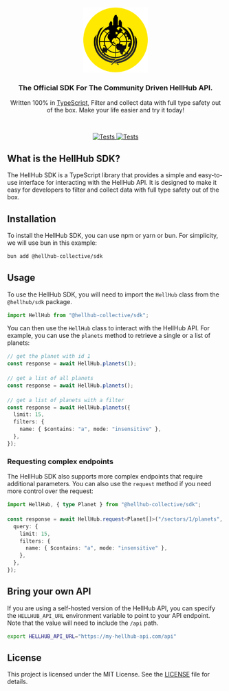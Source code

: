 <p align="center">
  <a href="https://github.com/hellhub-collective/sdk">
    <img src="https://raw.githubusercontent.com/hellhub-collective/sdk/main/assets/logo.png" width="150px" alt="HellHub SDK Logo" />
  </a>
</p>

<h3 align="center">The Official SDK For The Community Driven HellHub API.</h3>
<p align="center">Written 100% in <a href="https://github.com/microsoft/TypeScript">TypeScript</a>, Filter and collect data with full type safety out of the box. Make your life easier and try it today!</p>

<br />

<p align="center">
   <a href="https://github.com/hellhub-collective/sdk/actions/workflows/github-code-scanning/codeql">
    <img src="https://github.com/hellhub-collective/sdk/actions/workflows/github-code-scanning/codeql/badge.svg?branch=main" alt="Tests" />
  </a>
  <a href="https://github.com/hellhub-collective/sdk/actions/workflows/test.yml">
    <img src="https://github.com/hellhub-collective/sdk/actions/workflows/test.yml/badge.svg" alt="Tests" />
  </a>
</p>

## What is the HellHub SDK?

The HellHub SDK is a TypeScript library that provides a simple and easy-to-use interface for interacting with the HellHub API. It is designed to make it easy for developers to filter and collect data with full type safety out of the box.

## Installation

To install the HellHub SDK, you can use npm or yarn or bun. For simplicity, we will use bun in this example:

```bash
bun add @hellhub-collective/sdk
```

## Usage

To use the HellHub SDK, you will need to import the `HellHub` class from the `@hellhub/sdk` package.

```typescript
import HellHub from "@hellhub-collective/sdk";
```

You can then use the `HellHub` class to interact with the HellHub API. For example, you can use the `planets` method to retrieve a single or a list of planets:

```typescript
// get the planet with id 1
const response = await HellHub.planets(1);

// get a list of all planets
const response = await HellHub.planets();

// get a list of planets with a filter
const response = await HellHub.planets({
  limit: 15,
  filters: {
    name: { $contains: "a", mode: "insensitive" },
  },
});
```

### Requesting complex endpoints

The HellHub SDK also supports more complex endpoints that require additional parameters. You can also use the `request` method if you need more control over the request:

```typescript
import HellHub, { type Planet } from "@hellhub-collective/sdk";

const response = await HellHub.request<Planet[]>("/sectors/1/planets", {
  query: {
    limit: 15,
    filters: {
      name: { $contains: "a", mode: "insensitive" },
    },
  },
});
```

## Bring your own API

If you are using a self-hosted version of the HellHub API, you can specify the `HELLHUB_API_URL` environment variable to point to your API endpoint. Note that the value will need to include the `/api` path.

```bash
export HELLHUB_API_URL="https://my-hellhub-api.com/api"
```

## License

This project is licensed under the MIT License. See the [LICENSE](https://github.com/hellhub-collective/sdk/blob/main/LICENSE) file for details.

